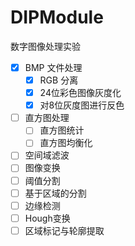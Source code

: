 # DIPModule

数字图像处理实验

- [x] BMP 文件处理
  - [x] RGB 分离
  - [x] 24位彩色图像灰度化
  - [x] 对8位灰度图进行反色
- [ ] 直方图处理
  - [ ] 直方图统计
  - [ ] 直方图均衡化
- [ ] 空间域滤波
- [ ] 图像变换
- [ ] 阈值分割
- [ ] 基于区域的分割
- [ ] 边缘检测
- [ ] Hough变换
- [ ] 区域标记与轮廓提取
